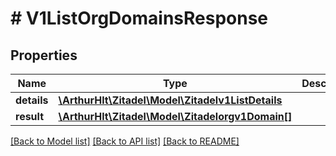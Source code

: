 # # V1ListOrgDomainsResponse

## Properties

Name | Type | Description | Notes
------------ | ------------- | ------------- | -------------
**details** | [**\ArthurHlt\Zitadel\Model\Zitadelv1ListDetails**](Zitadelv1ListDetails.md) |  | [optional]
**result** | [**\ArthurHlt\Zitadel\Model\Zitadelorgv1Domain[]**](Zitadelorgv1Domain.md) |  | [optional]

[[Back to Model list]](../../README.md#models) [[Back to API list]](../../README.md#endpoints) [[Back to README]](../../README.md)
